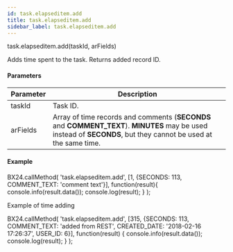 ```yaml
---
id: task.elapseditem.add
title: task.elapseditem.add
sidebar_label: task.elapseditem.add
---
```

task.elapseditem.add(taskId, arFields)

Adds time spent to the task. Returns added record ID.

#### Parameters

| Parameter | Description |
| --- | --- |
| taskId | Task ID. |
| arFields | Array of time records and comments (**SECONDS** and **COMMENT_TEXT**). **MINUTES** may be used instead of **SECONDS**, but they cannot be used at the same time. |

#### Example

BX24.callMethod(
   'task.elapseditem.add',
   \[1, {SECONDS: 113, COMMENT_TEXT: 'comment text'}\],
   function(result){
      console.info(result.data());
      console.log(result);
   }
);

Example of time adding

BX24.callMethod(
  'task.elapseditem.add',
  \[315, {SECONDS: 113, COMMENT_TEXT: 'added from REST', CREATED_DATE: '2018-02-16 17:26:37', USER_ID: 6}\],
  function(result)
{
     console.info(result.data());
     console.log(result);
}
);